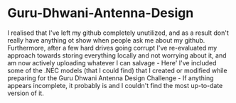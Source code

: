 # Guru-Dhwani-Antenna-Design
I realised that I've left my github completely unutilized, and as a result don't really have anything ot show when people ask me about my github.
Furthermore, after a few hard drives going corrupt I've re-evaluated my approach towards storing everything locally and not worrying about it, and am now actively uploading
whatever I can salvage  - Here' I've included some of the .NEC models (that I could find) that I created or modified while preparing for the Guru Dhwani Antenna Design Challenge -
If anything appears incomplete, it probably is and I couldn't find the most up-to-date version of it.
